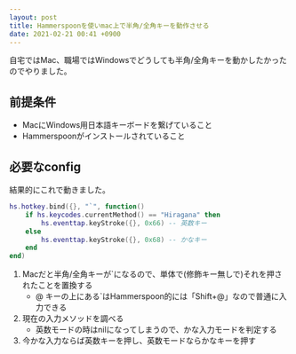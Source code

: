 ```yaml
---
layout: post
title: Hammerspoonを使いmac上で半角/全角キーを動作させる
date: 2021-02-21 00:41 +0900
---
```

自宅ではMac、職場ではWindowsでどうしても半角/全角キーを動かしたかったのでやりました。

前提条件
----------------
* MacにWindows用日本語キーボードを繋げていること
* Hammerspoonがインストールされていること

必要なconfig
----------------
結果的にこれで動きました。
``` lua
hs.hotkey.bind({}, "`", function()
    if hs.keycodes.currentMethod() == "Hiragana" then
        hs.eventtap.keyStroke({}, 0x66) -- 英数キー
    else
        hs.eventtap.keyStroke({}, 0x68) -- かなキー
    end
end)
```

1. Macだと半角/全角キーが`になるので、単体で(修飾キー無しで)それを押されたことを置換する
    * @ キーの上にある`はHammerspoon的には「Shift+@」なので普通に入力できる
1. 現在の入力メソッドを調べる
    * 英数モードの時はnilになってしまうので、かな入力モードを判定する
1. 今かな入力ならば英数キーを押し、英数モードならかなキーを押す
